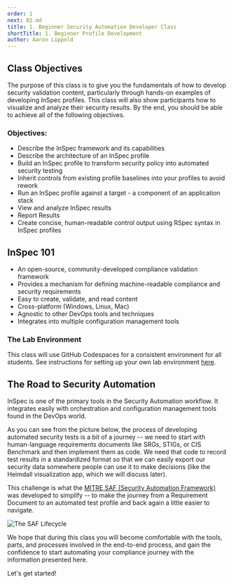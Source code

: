 ```yaml
---
order: 1
next: 02.md
title: 1. Beginner Security Automation Developer Class
shortTitle: 1. Beginner Profile Development
author: Aaron Lippold
---
```


## Class Objectives

The purpose of this class is to give you the fundamentals of how to develop security validation content, particularly through hands-on examples of developing InSpec profiles. This class will also show participants how to visualize and analyze their security results. By the end, you should be able to achieve all of the following objectives.

### Objectives:

-	Describe the InSpec framework and its capabilities
-	Describe the architecture of an InSpec profile
-	Build an InSpec profile to transform security policy into automated security testing
-	Inherit controls from existing profile baselines into your profiles to avoid rework
-	Run an InSpec profile against a target - a component of an application stack
-	View and analyze InSpec results
-	Report Results
-	Create concise, human-readable control output using RSpec syntax in InSpec profiles

## InSpec 101

- An open-source, community-developed compliance validation framework
- Provides a mechanism for defining machine-readable compliance and security requirements
- Easy to create, validate, and read content
- Cross-platform (Windows, Linux, Mac)
- Agnostic to other DevOps tools and techniques
- Integrates into multiple configuration management tools

### The Lab Environment

This class will use GitHub Codespaces for a consistent environment for all students. See instructions for setting up your own lab environment [here](../../resources/05.md).

## The Road to Security Automation

InSpec is one of the primary tools in the Security Automation workflow. It integrates easily with orchestration and configuration management tools found in the DevOps world.

As you can see from the picture below, the process of developing automated security tests is a bit of a journey -- we need to start with human-language requirements documents like SRGs, STIGs, or CIS Benchmark and then implement them as code. We need that code to record test results in a standardized format so that we can easily export our security data somewhere people can use it to make decisions (like the Heimdall visualization app, which we will discuss later).

This challenge is what the [MITRE SAF (Security Automation Framework)](https://saf.mitre.org) was developed to simplify -- to make the journey from a Requirement Document to an automated test profile and back again a little easier to navigate.

![The SAF Lifecycle](../../assets/img/saf-lifecycle.png)

We hope that during this class you will become comfortable with the tools, parts, and processes involved in the end-to-end process, and gain the confidence to start automating your compliance journey with the information presented here.  

Let's get started!

